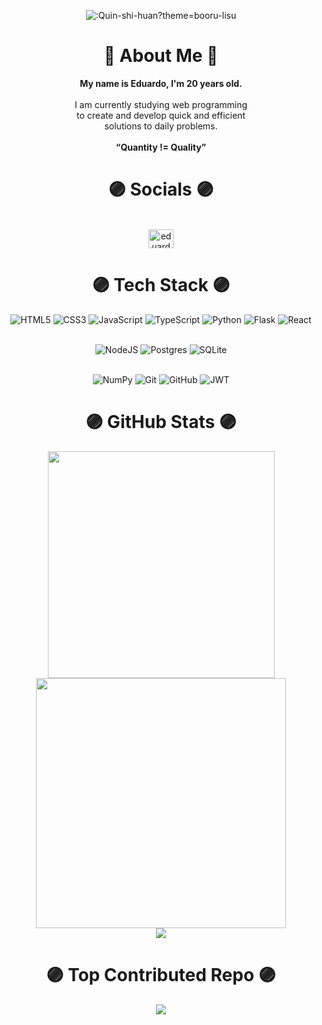 <p align="center"> 
  <img src="https://count.getloli.com/@:Quin-shi-huan?theme=booru-lisu" alt=":Quin-shi-huan?theme=booru-lisu"/>
  <br/>
  
<!-- For future use !!!  
   <img src="https://count.getloli.com/@:Quin-shi-huan?theme=ai-1" alt=":Quin-shi-huan?theme=ai-1"/>
  <br/>
  <img src="https://count.getloli.com/@:Quin-shi-huan?theme=booru-helltaker" alt=":Quin-shi-huan?theme=booru-helltaker"/>
  <br/>
  <img src="https://count.getloli.com/@:Quin-shi-huan?theme=booru-lewd" alt=":Quin-shi-huan?theme=booru-lewd"/>
  <br/>
  <img src="https://count.getloli.com/@:Quin-shi-huan?theme=booru-vp" alt=":Quin-shi-huan?theme=booru-vp"/>
  <br/>
  <img src="https://count.getloli.com/@:Quin-shi-huan?theme=booru-mjg" alt=":Quin-shi-huan?theme=booru-mjg"/>
  <br/> 
  
  -->
</p>

<h1 align="center">👾 About Me 👾</h1>
<p align="center">
  <strong>My name is Eduardo, I'm 20 years old.</strong><br><br>I am currently studying web programming <br>to create and develop quick and efficient <br>solutions to daily problems.<br><br><strong>“Quantity != Quality”</strong>
</p>

<h1 align="center">🟣 Socials 🟣</h1>

<p align="center">
  <br/>
<a href="https://linkedin.com/in/eduardo-phelipe-61b729281" target="blank"><img align="center" src="https://raw.githubusercontent.com/rahuldkjain/github-profile-readme-generator/master/src/images/icons/Social/linked-in-alt.svg" alt="eduardo-phelipe-61b729281" height="30" width="40" /></a>
  <br/>
</p>

<h1 align="center">🟣 Tech Stack 🟣</h1>

<div align=center>

![HTML5](https://img.shields.io/badge/html5-%23E34F26.svg?style=for-the-badge&logo=html5&logoColor=white) ![CSS3](https://img.shields.io/badge/css3-%231572B6.svg?style=for-the-badge&logo=css3&logoColor=white) 
![JavaScript](https://img.shields.io/badge/javascript-%23323330.svg?style=for-the-badge&logo=javascript&logoColor=%23F7DF1E) ![TypeScript](https://img.shields.io/badge/typescript-%23007ACC.svg?style=for-the-badge&logo=typescript&logoColor=white) ![Python](https://img.shields.io/badge/python-3670A0?style=for-the-badge&logo=python&logoColor=ffdd54) ![Flask](https://img.shields.io/badge/flask-%23000.svg?style=for-the-badge&logo=flask&logoColor=white) ![React](https://img.shields.io/badge/react-%2320232a.svg?style=for-the-badge&logo=react&logoColor=%2361DAFB) 
<br/>
<br/>

![NodeJS](https://img.shields.io/badge/node.js-6DA55F?style=for-the-badge&logo=node.js&logoColor=white) ![Postgres](https://img.shields.io/badge/postgres-%23316192.svg?style=for-the-badge&logo=postgresql&logoColor=white) ![SQLite](https://img.shields.io/badge/sqlite-%2307405e.svg?style=for-the-badge&logo=sqlite&logoColor=white) 
<br/>
<br/>

![NumPy](https://img.shields.io/badge/numpy-%23013243.svg?style=for-the-badge&logo=numpy&logoColor=white) ![Git](https://img.shields.io/badge/git-%23F05033.svg?style=for-the-badge&logo=git&logoColor=white) ![GitHub](https://img.shields.io/badge/github-%23121011.svg?style=for-the-badge&logo=github&logoColor=white)  ![JWT](https://img.shields.io/badge/JWT-black?style=for-the-badge&logo=JSON%20web%20tokens) 

</div>

<h1 align="center">🟣 GitHub Stats 🟣</h1>

<div align="center">
  <div display="flex">
    <img display="flex" width="363px" src="https://github-readme-stats.vercel.app/api?username=Quin-shi-huan&theme=midnight-purple&hide_border=true&include_all_commits=false&count_private=false"/>
    <img display="flex" width="400px" src="https://github-readme-streak-stats.herokuapp.com/?user=Quin-shi-huan&theme=midnight-purple&hide_border=true"/>
  </div>
   <img  src="https://github-readme-stats.vercel.app/api/top-langs/?username=Quin-shi-huan&theme=midnight-purple&hide_border=true&include_all_commits=false&count_private=false&layout=compact"/>

</div>


<h1 align="center">🟣 Top Contributed Repo 🟣</h1>

<div align="center">
  <img src="https://github-contributor-stats.vercel.app/api?username=Quin-shi-huan&limit=5&theme=midnight-purple&combine_all_yearly_contributions=true"/>
</div>


